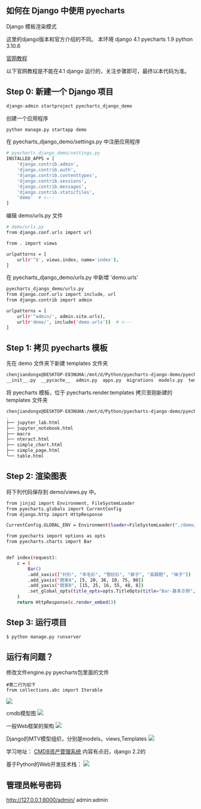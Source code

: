 ## 如何在 Django 中使用 pyecharts

Django 模板渲染模式

这里的django版本和官方介绍的不同。
本环境
django 4.1
pyecharts 1.9
python 3.10.6

[官网教程](https://pyecharts.org/#/zh-cn/web_django)

以下官网教程是不能在4.1 django 运行的，关注步骤即可，最终以本代码为准。



## Step 0: 新建一个 Django 项目
```bash
django-admin startproject pyecharts_django_demo
```
创建一个应用程序
```bash
python manage.py startapp demo
```
在 pyecharts_django_demo/settings.py 中注册应用程序

```bash
# pyecharts_django_demo/settings.py
INSTALLED_APPS = [
    'django.contrib.admin',
    'django.contrib.auth',
    'django.contrib.contenttypes',
    'django.contrib.sessions',
    'django.contrib.messages',
    'django.contrib.staticfiles',
    'demo'  # <---
]
```


编辑 demo/urls.py 文件
```bash
# demo/urls.py
from django.conf.urls import url

from . import views

urlpatterns = [
    url(r'^$', views.index, name='index'),
]

```
在 pyecharts_django_demo/urls.py 中新增 'demo.urls'

```bash
pyecharts_django_demo/urls.py
from django.conf.urls import include, url
from django.contrib import admin

urlpatterns = [
    url(r'^admin/', admin.site.urls),
    url(r'demo/', include('demo.urls'))  # <---
]
```
## Step 1: 拷贝 pyecharts 模板

先在 demo 文件夹下新建 templates 文件夹

```bash
chenjiandongx@DESKTOP-E83NUHA:/mnt/d/Python/pyecharts-django-demo/pyecharts_django_demo/demo$ ls
__init__.py  __pycache__  admin.py  apps.py  migrations  models.py  templates  tests.py  urls.py  views.py
```
将 pyecharts 模板，位于 pyecharts.render.templates 拷贝至刚新建的 templates 文件夹

```bash
chenjiandongx@DESKTOP-E83NUHA:/mnt/d/Python/pyecharts-django-demo/pyecharts_django_demo/demo/templates$ tree
.
├── jupyter_lab.html
├── jupyter_notebook.html
├── macro
├── nteract.html
├── simple_chart.html
├── simple_page.html
└── table.html
```

## Step 2: 渲染图表
将下列代码保存到 demo/views.py 中。

```bash
from jinja2 import Environment, FileSystemLoader
from pyecharts.globals import CurrentConfig
from django.http import HttpResponse

CurrentConfig.GLOBAL_ENV = Environment(loader=FileSystemLoader("./demo/templates"))

from pyecharts import options as opts
from pyecharts.charts import Bar


def index(request):
    c = (
        Bar()
        .add_xaxis(["衬衫", "羊毛衫", "雪纺衫", "裤子", "高跟鞋", "袜子"])
        .add_yaxis("商家A", [5, 20, 36, 10, 75, 90])
        .add_yaxis("商家B", [15, 25, 16, 55, 48, 8])
        .set_global_opts(title_opts=opts.TitleOpts(title="Bar-基本示例", subtitle="我是副标题"))
    )
    return HttpResponse(c.render_embed())
```
## Step 3: 运行项目
```bash
$ python manage.py runserver
```

## 运行有问题？
修改文件engine.py  pyecharts包里面的文件
```
#第二行为如下
from collections.abc import Iterable

```

![](2022-10-22-13-38-40.png)

cmdb模型图
![](2022-11-05-15-04-23.png)

一般Web框架的架构
![](2022-11-19-12-45-31.png)

Django的MTV模型组织，分别是models，views,Templates
![](2022-11-19-12-48-50.png)

学习地址：
[CMDB资产管理系统](https://www.liujiangblog.com/course/django/118)  内容有点旧，django 2.2的

基于Python的Web开发技术栈：
![](2022-11-21-17-25-32.png)

## 管理员帐号密码
http://127.0.0.1:8000/admin/
admin:admin